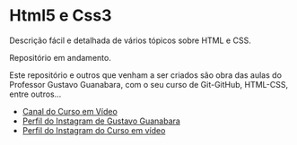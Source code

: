 # Html5 e Css3
 Descrição fácil e detalhada de vários tópicos sobre HTML e CSS.
 
 Repositório em andamento.

 Este repositório e outros que venham a ser criados são obra das aulas do Professor Gustavo Guanabara, com o seu curso de Git-GitHub, HTML-CSS, entre outros...

 <ul>
 <li><a href="www.youtube.com/cursoemvideo">Canal do Curso em Vídeo</a></li>
 <li><a href="www.instagram.com/gustavoguanabara">Perfil do Instagram de Gustavo Guanabara</a></li>
 <li><a href="www.instagram.com/cursoemvideo">Perfil do Instagram do Curso em vídeo</a></li>
 </ul>

